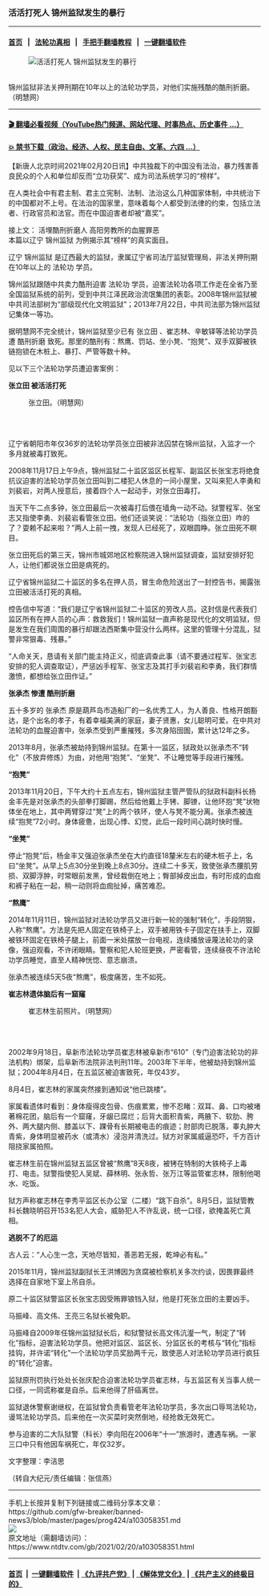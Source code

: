 ### 活活打死人 锦州监狱发生的暴行
------------------------

#### [首页](https://github.com/gfw-breaker/banned-news3/blob/master/README.md) &nbsp;&nbsp;|&nbsp;&nbsp; [法轮功真相](https://github.com/begood0513/basic/blob/master/README.md)  &nbsp;&nbsp;|&nbsp;&nbsp; [手把手翻墙教程](https://github.com/gfw-breaker/guides/wiki)  &nbsp;&nbsp;|&nbsp;&nbsp; [一键翻墙软件](https://github.com/gfw-breaker/nogfw/blob/master/README.md)  



<div><div class="featured_image">
 <figure>
  <img alt="活活打死人 锦州监狱发生的暴行" src="https://i.ntdtv.com/assets/uploads/2021/02/2021-02-20_144944-800x450.jpg"/>
 </figure><br/>
 <span class="caption">
  锦州监狱非法关押刑期在10年以上的法轮功学员，对他们实施残酷的酷刑折磨。（明慧网）
 </span>
</div>
</div><hr/>

#### [ 🎬  翻墙必看视频（YouTube热门频道、网站代理、时事热点、历史事件 ...）](https://github.com/gfw-breaker/links/blob/master/banned.md)

#### [ 💥  禁书下载（政治、经济、人权、民主自由、文革、六四 ...）](https://github.com/gfw-breaker/books/blob/master/README.md)

<div><div class="post_content" itemprop="articleBody">
 <p>
  【新唐人北京时间2021年02月20日讯】中共独裁下的中国没有法治，暴力残害善良民众的个人和单位却反而“立功获奖”、成为司法系统学习的“榜样”。
 </p>
 <p>
  在人类社会中有君主制、君主立宪制、法制、法治这么几种国家体制，中共统治下的中国都对不上号。在法治的国家里，意味着每个人都受到法律的约束，包括立法者、行政官员和法官。而在中国迫害者却被“嘉奖”。
 </p>
 <p>
  接上文：
  <ok href="https://www.ntdtv.com/gb/2021/02/16/a103055261.html">
   活埋酷刑折磨人 高阳劳教所的血腥罪恶
  </ok>
  <br/>
  本篇以辽宁
  <ok href="https://www.ntdtv.com/gb/锦州监狱.htm">
   锦州监狱
  </ok>
  为例揭示其“榜样”的真实面目。
 </p>
 <p>
  辽宁
  <ok href="https://www.ntdtv.com/gb/锦州监狱.htm">
   锦州监狱
  </ok>
  是辽西最大的监狱，隶属辽宁省司法厅监狱管理局，非法关押刑期在10年以上的
  <ok href="https://www.ntdtv.com/gb/法轮功.htm">
   法轮功
  </ok>
  学员。
 </p>
 <p>
  锦州监狱跟随中共卖力酷刑迫害
  <ok href="https://www.ntdtv.com/gb/法轮功.htm">
   法轮功
  </ok>
  学员，迫害法轮功各项工作走在全省乃至全国监狱系统的前列，受到中共江泽民政治流氓集团的表彰。2008年锦州监狱被中共司法部树为“部级现代化文明监狱”；2013年7月22日，中共司法部为锦州监狱记集体一等功。
 </p>
 <p>
  据明慧网不完全统计，锦州监狱至少已有
  <ok href="https://www.ntdtv.com/gb/张立田.htm">
   张立田
  </ok>
  、崔志林、辛敏铎等法轮功学员遭
  <ok href="https://www.ntdtv.com/gb/酷刑折磨.htm">
   酷刑折磨
  </ok>
  致死。那里的酷刑有：熬鹰、罚站、坐小凳、“抱凳”、双手双脚被铁链抱锁在木桩上、暴打、严管等数十种。
 </p>
 <p>
  见以下三个法轮功学员遭迫害案例：
 </p>
 <p>
  <strong>
   <ok href="https://www.ntdtv.com/gb/张立田.htm">
    张立田
   </ok>
   被活活打死
  </strong>
 </p>
 <figure class="wp-caption alignnone" id="attachment_103058355" style="width: 167px">
  <img alt="" class="size-full wp-image-103058355" src="https://i.ntdtv.com/assets/uploads/2021/02/2021-02-20_144916.jpg">
   <br/><figcaption class="wp-caption-text">
    张立田。（明慧网）
    <br/>
   </figcaption><br/>
  </img>
 </figure><br/>
 <p>
  辽宁省朝阳市年仅36岁的法轮功学员张立田被非法囚禁在锦州监狱，入监才一个多月就被毒打致死。
 </p>
 <p>
  2008年11月17日上午9点，锦州监狱二十监区监区长程军、副监区长张宝志将绝食抗议迫害的法轮功学员张立田叫到二楼犯人休息的一间小屋里，又叫来犯人李勇和刘裴岩，对两人授意后，接着四个人一起动手，对张立田毒打。
 </p>
 <p>
  当天下午二点多钟，张立田最后一次被毒打后偎在墙角一动不动。狱警程军、张宝志又指使李勇、刘裴岩看管张立田。他们还谈笑说：“法轮功（指张立田）咋的了？耍赖不起来啦？”两人上前一拽，发现人已经死了，双眼圆睁。张立田死不瞑目。
 </p>
 <p>
  张立田死后的第三天，锦州市城郊地区检察院进入锦州监狱调查，监狱安排好犯人，让他们都说张立田是病死的。
 </p>
 <p>
  辽宁省锦州监狱二十监区的多名在押人员，冒生命危险送出了一封控告书，揭露张立田被活活打死的真相。
 </p>
 <p>
  控告信中写道：“我们是辽宁省锦州监狱二十监区的劳改人员。这封信是代表我们监区所有在押人员的心声：救救我们！锦州监狱一直声称是现代化的文明监狱，但是发生在我们周围的暴行却跟法西斯集中营没什么两样。这里的管理十分混乱，狱警非常狠毒、残暴。”
 </p>
 <p>
  “人命关天，恳请有关部门能主持正义，彻底调查此事（请不要通过程军、张宝志安排的犯人调查取证），严惩凶手程军、张宝志及其打手刘裴岩和李勇，我们群情激愤，都想给张立田作证。”
 </p>
 <p>
  <strong>
   <ok href="https://www.ntdtv.com/gb/张承杰.htm">
    张承杰
   </ok>
   惨遭
   <ok href="https://www.ntdtv.com/gb/酷刑折磨.htm">
    酷刑折磨
   </ok>
  </strong>
 </p>
 <p>
  五十多岁的
  <ok href="https://www.ntdtv.com/gb/张承杰.htm">
   张承杰
  </ok>
  原是葫芦岛市造船厂的一名优秀工人，为人善良、性格开朗豁达，是个出名的孝子，有着幸福美满的家庭，妻子贤惠，女儿聪明可爱。在中共对法轮功的血腥迫害中，张承杰受到严重摧残，多次身陷囹圄，累计达12年之多。
 </p>
 <p>
  2013年8月，张承杰被劫持到锦州监狱。在第十一监区，狱政处以张承杰不“转化”（不放弃修炼）为由，对他用“抱凳”、“坐凳”、不让睡觉等手段进行摧残。
 </p>
 <p>
  <strong>
   “抱凳”
  </strong>
 </p>
 <p>
  2013年11月20日，下午大约十五点左右，锦州监狱主管严管队的狱政科副科长杨金丰先是对张承杰的头部拳打脚踢，然后给他戴上手铐、脚镣，让他环抱“凳”状物体坐在地上，其中两臂穿过“凳”上的两个铁环，使人与凳不能分离。张承杰被连续“抱凳”72小时。身体疲惫，出现心悸、幻觉，此后一段时间心跳时快时慢。
 </p>
 <p>
  <strong>
   “坐凳”
  </strong>
 </p>
 <p>
  停止“抱凳”后，杨金丰又强迫张承杰坐在大约直径18釐米左右的硬木桩子上，名曰“坐凳”。从早上5点30分坐到晚上8点30分。连续二十多天，致使张承杰腰肌劳损、双脚浮肿，时常眼前发黑，曾经栽倒在地上；臀部掉皮出血，有时形成的血痂和裤子粘在一起，稍一动则将血痂扯掉，痛苦难忍。
 </p>
 <p>
  <strong>
   “熬鹰”
  </strong>
 </p>
 <p>
  2014年11月11日，锦州监狱对法轮功学员又进行新一轮的强制“转化”，手段阴狠，人称“熬鹰”。方法是先把人固定在铁椅子上，双手被用铁卡子固定在扶手上，双脚被铁环固定在铁椅子腿上，前面一米处摆放一台电视，连续播放诬蔑法轮功的录像，强迫观看，不许闭眼睛。警察和犯人轮班更换，严密看管，连续昼夜不许法轮功学员睡觉，直至人精神恍惚、意志崩溃。
 </p>
 <p>
  张承杰被连续5天5夜“熬鹰”，极度痛苦，生不如死。
 </p>
 <p>
  <strong>
   崔志林遗体脑后有一窟窿
  </strong>
 </p>
 <figure class="wp-caption alignnone" id="attachment_103058353" style="width: 218px">
  <img alt="" class="size-full wp-image-103058353" src="https://i.ntdtv.com/assets/uploads/2021/02/2021-02-20_144839.jpg">
   <br/><figcaption class="wp-caption-text">
    崔志林生前照片。（明慧网）
    <br/>
   </figcaption><br/>
  </img>
 </figure><br/>
 <p>
  2002年9月18日，阜新市法轮功学员崔志林被阜新市“610”（专门迫害法轮功的非法机构）绑架，后阜新市法院非法判刑11年。2003年下半年，他被劫持到锦州监狱；2004年8月4日，在五监区被迫害致死，年仅43岁。
 </p>
 <p>
  8月4日，崔志林的家属突然接到通知说“他已跳楼”。
 </p>
 <p>
  家属看遗体时看到：身体瘦得皮包骨、伤痕累累，惨不忍睹：双耳、鼻、口均被堵著棉花团，脑后有一个窟窿，牙龈已腐烂；后背大面积青紫，两腋下、软肋、胯外、两大腿内侧、膝盖以下、踝骨有长期被电击的痕迹；肘部肉已脱落，睾丸肿大青紫，身体明显被药水（或清水）浸泡并清洗过。狱方对家属威逼恐吓，千方百计阻挠家属拍照。
 </p>
 <p>
  崔志林生前在锦州监狱五监区曾被“熬鹰”8天8夜，被铐在特制的大铁椅子上毒打、电击。狱警指使犯人吴斌、薛林明、张永哲、张万江等监管崔志林，限制他喝水、吃饭。
 </p>
 <p>
  狱方声称崔志林在李秀平监区长办公室（二楼）“跳下自杀”。8月5日，监狱管教科长魏晓明召开153名犯人大会，威胁犯人不许乱说，统一口径，欲掩盖死亡真相。
 </p>
 <p>
  <strong>
   逃脱不了的厄运
  </strong>
 </p>
 <p>
  古人云：“人心生一念，天地尽皆知，善恶若无报，乾坤必有私。”
 </p>
 <p>
  2015年11月，锦州监狱副狱长王洪博因为贪腐被检察机关多次约谈，因畏罪最终选择在自家地下室上吊自杀。
 </p>
 <p>
  原二十监区狱警监区长张宝志因受贿罪锒铛入狱，他是打死张立田的主要凶手。
 </p>
 <p>
  马振峰、高文伟、王亮三名狱长被免职。
 </p>
 <p>
  马振峰自2009年任锦州监狱狱长后，和狱警狱长高文伟沆瀣一气，制定了“转化”指标，迫害法轮功学员。他把对监区、监区长、分监区长的考核与“转化”指标挂钩，并许诺“转化”一个法轮功学员奖励两千元，致使恶人对法轮功学员进行疯狂的“转化”迫害。
 </p>
 <p>
  监狱原刑罚执行处处长张庆配合迫害法轮功学员崔志林，与五监区有关当事人统一口径，一同谎称崔是自杀。后来他得了肝癌离世。
 </p>
 <p>
  监狱退休警察谢继权，在监狱曾负责看管老年法轮功学员，多次出口辱骂法轮功，谩骂法轮功学员。后来他在一次买菜时突然倒地，经抢救无效死亡。
 </p>
 <p>
  参与迫害的二大队狱警（科长）李向阳在2006年“十一”旅游时，遭遇车祸。一家三口中只有他因车祸死亡，年仅32岁。
 </p>
 <p>
  文字整理：李洁思
 </p>
 <p>
  （转自大纪元/责任编辑：张信燕）
 </p>
 <div class="single_ad">
 </div>
</div>
</div>
<hr/>
手机上长按并复制下列链接或二维码分享本文章：<br/>
https://github.com/gfw-breaker/banned-news3/blob/master/pages/prog424/a103058351.md <br/>
<a href='https://github.com/gfw-breaker/banned-news3/blob/master/pages/prog424/a103058351.md'><img src='https://github.com/gfw-breaker/banned-news3/blob/master/pages/prog424/a103058351.md.png'/></a> <br/>
原文地址（需翻墙访问）：https://www.ntdtv.com/gb/2021/02/20/a103058351.html


------------------------
#### [首页](https://github.com/gfw-breaker/banned-news3/blob/master/README.md) &nbsp;|&nbsp; [一键翻墙软件](https://github.com/gfw-breaker/nogfw/blob/master/README.md) &nbsp;| [《九评共产党》](https://github.com/gfw-breaker/9ping.md/blob/master/README.md#九评之一评共产党是什么) | [《解体党文化》](https://github.com/gfw-breaker/jtdwh.md/blob/master/README.md) | [《共产主义的终极目的》](https://github.com/gfw-breaker/gczydzjmd.md/blob/master/README.md)


<img src='http://gfw-breaker.win/banned-news3/pages/prog424/a103058351.md' width='0px' height='0px'/>